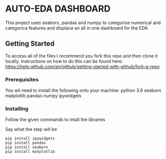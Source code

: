 # AUTO-EDA DASHBOARD
This project uses seaborn, pandas and numpy to categorise numerical and categorica features and displace an all in one dashboard for the EDA
## Getting Started

To access all of the files I recommend you fork this repo and then clone it locally. Instructions on how to do this can be found here: https://help.github.com/en/github/getting-started-with-github/fork-a-repo

### Prerequisites

You wil need to install the following onto your machine:
python 3.6
seaborn
matplotlib
pandas 
numpy
ipywidgets

### Installing

Follow the given commands to intall the libraries

Say what the step will be

```
pip install ipywidgets
pip install pandas
pip install seaborn
pip install matplotlib
```

